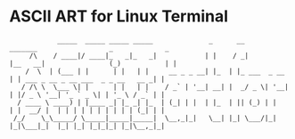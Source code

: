 # ASCII ART for Linux Terminal


                _____  _____ _____ _____              _      __             _______                  _             _ 
         /\    / ____|/ ____|_   _|_   _|            | |    / _|           |__   __|                (_)           | |
        /  \  | (___ | |      | |   | |     __ _ _ __| |_  | |_ ___  _ __     | | ___ _ __ _ __ ___  _ _ __   __ _| |
       / /\ \  \___ \| |      | |   | |    / _` | '__| __| |  _/ _ \| '__|    | |/ _ \ '__| '_ ` _ \| | '_ \ / _` | |
      / ____ \ ____) | |____ _| |_ _| |_  | (_| | |  | |_  | || (_) | |       | |  __/ |  | | | | | | | | | | (_| | |
     /_/    \_\_____/ \_____|_____|_____|  \__,_|_|   \__| |_| \___/|_|       |_|\___|_|  |_| |_| |_|_|_| |_|\__,_|_|

